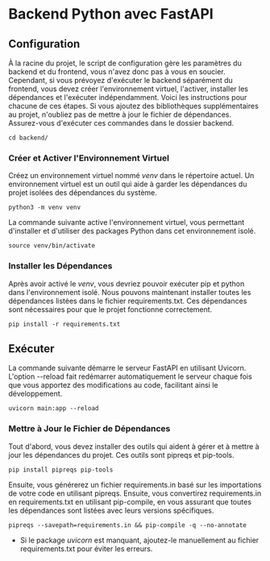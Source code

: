 # Backend Python avec FastAPI

## Configuration

À la racine du projet, le script de configuration gère les paramètres du backend et du frontend, vous n'avez donc pas à vous en soucier. Cependant, si vous prévoyez d'exécuter le backend séparément du frontend, vous devez créer l'environnement virtuel, l'activer, installer les dépendances et l'exécuter indépendamment. Voici les instructions pour chacune de ces étapes. Si vous ajoutez des bibliothèques supplémentaires au projet, n'oubliez pas de mettre à jour le fichier de dépendances. Assurez-vous d'exécuter ces commandes dans le dossier backend.

```shell
cd backend/
```

### Créer et Activer l'Environnement Virtuel

Créez un environnement virtuel nommé _venv_ dans le répertoire actuel. Un environnement virtuel est un outil qui aide à garder les dépendances du projet isolées des dépendances du système.

```shell
python3 -m venv venv
```

La commande suivante active l'environnement virtuel, vous permettant d'installer et d'utiliser des packages Python dans cet environnement isolé.

```shell
source venv/bin/activate
```

### Installer les Dépendances

Après avoir activé le _venv_, vous devriez pouvoir exécuter pip et python dans l'environnement isolé. Nous pouvons maintenant installer toutes les dépendances listées dans le fichier requirements.txt. Ces dépendances sont nécessaires pour que le projet fonctionne correctement.

```shell
pip install -r requirements.txt
```

## Exécuter

La commande suivante démarre le serveur FastAPI en utilisant Uvicorn. L'option --reload fait redémarrer automatiquement le serveur chaque fois que vous apportez des modifications au code, facilitant ainsi le développement.

```shell
uvicorn main:app --reload
```

### Mettre à Jour le Fichier de Dépendances

Tout d'abord, vous devez installer des outils qui aident à gérer et à mettre à jour les dépendances du projet. Ces outils sont pipreqs et pip-tools.

```shell
pip install pipreqs pip-tools
```

Ensuite, vous générerez un fichier requirements.in basé sur les importations de votre code en utilisant pipreqs. Ensuite, vous convertirez requirements.in en requirements.txt en utilisant pip-compile, en vous assurant que toutes les dépendances sont listées avec leurs versions spécifiques.

```shell
pipreqs --savepath=requirements.in && pip-compile -q --no-annotate
```

- Si le package _uvicorn_ est manquant, ajoutez-le manuellement au fichier requirements.txt pour éviter les erreurs.
